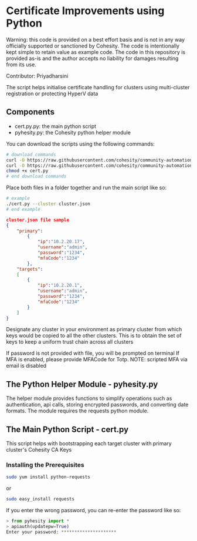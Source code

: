 # Certificate Improvements using Python

Warning: this code is provided on a best effort basis and is not in any way officially supported or sanctioned by Cohesity. The code is intentionally kept simple to retain value as example code. The code in this repository is provided as-is and the author accepts no liability for damages resulting from its use.

Contributor: Priyadharsini

The script helps initialise certificate handling for clusters using multi-cluster registration or protecting HyperV data

## Components

* cert.py.py: the main python script
* pyhesity.py: the Cohesity python helper module

You can download the scripts using the following commands:

```bash
# download commands
curl -O https://raw.githubusercontent.com/cohesity/community-automation-samples/main/python/cert/cert.py
curl -O https://raw.githubusercontent.com/cohesity/community-automation-samples/main/python/pyhesity/pyhesity.py
chmod +x cert.py
# end download commands
```

Place both files in a folder together and run the main script like so:

```bash
# example
./cert.py --cluster cluster.json
# end example
```

```json
cluster.json file sample
{
    "primary": 
        {
            "ip":"10.2.20.17", 
            "username":"admin",
            "password":"1234",
            "mfaCode":"1234"
        },
    "targets": 
    [
        {
            "ip":"10.2.20.1", 
            "username":"admin", 
            "password":"1234",
            "mfaCode":"1234"
        }
    ]
}
```

Designate any cluster in your environment as primary cluster from which keys would be copied to all the other clusters. This is  to obtain the set of keys to keep a uniform trust chain across all clusters

If password is not provided with file, you will be prompted on terminal
If MFA is enabled, please provide MFACode for Totp.
NOTE: scripted MFA via email is disabled

## The Python Helper Module - pyhesity.py

The helper module provides functions to simplify operations such as authentication, api calls, storing encrypted passwords, and converting date formats. The module requires the requests python module.

## The Main Python Script - cert.py

This script helps with bootstrapping each target cluster with primary cluster's Cohesity CA Keys

### Installing the Prerequisites

```bash
sudo yum install python-requests
```

or

```bash
sudo easy_install requests
```

If you enter the wrong password, you can re-enter the password like so:

```python
> from pyhesity import *
> apiauth(updatepw=True)
Enter your password: *********************
```
